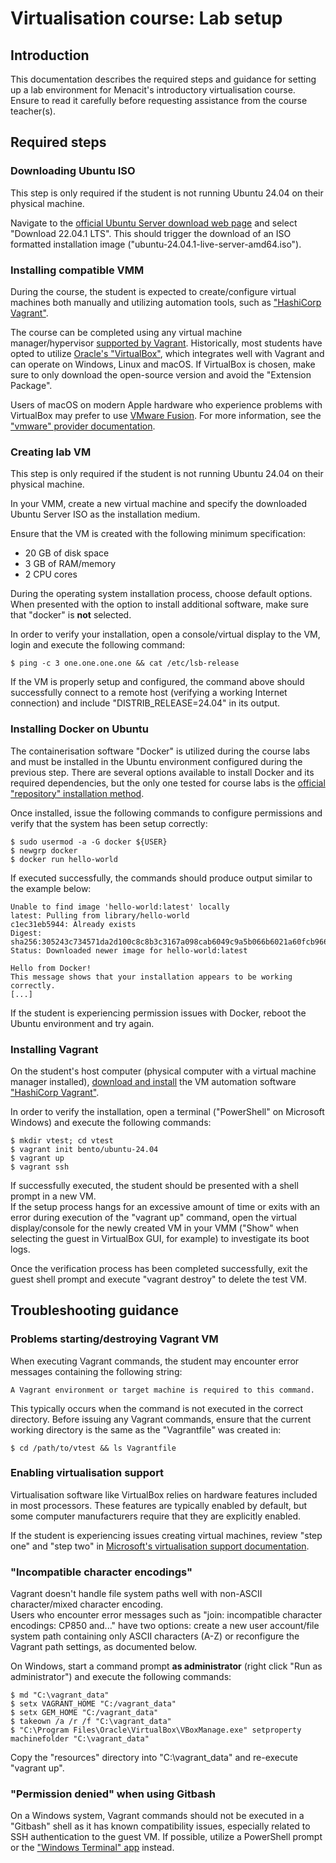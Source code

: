 <!--
SPDX-FileCopyrightText: © 2024 Menacit AB <foss@menacit.se>
SPDX-License-Identifier: CC-BY-SA-4.0
X-Context: Virtualisation course - Lab setup guidance
-->

# Virtualisation course: Lab setup

## Introduction
This documentation describes the required steps and guidance for setting up a lab environment for
Menacit's introductory virtualisation course. Ensure to read it carefully before requesting
assistance from the course teacher(s).


## Required steps

### Downloading Ubuntu ISO
This step is only required if the student is not running Ubuntu 24.04 on their physical machine.  
  
Navigate to the [official Ubuntu Server download web page](https://ubuntu.com/download/server)
and select "Download 22.04.1 LTS". This should trigger the download of an ISO formatted
installation image ("ubuntu-24.04.1-live-server-amd64.iso").


### Installing compatible VMM
During the course, the student is expected to create/configure virtual machines both manually and
utilizing automation tools, such as ["HashiCorp Vagrant"](https://www.vagrantup.com/).  
  
The course can be completed using any virtual machine manager/hypervisor
[supported by Vagrant](https://developer.hashicorp.com/vagrant/docs/providers). Historically, most
students have opted to utilize [Oracle's "VirtualBox"](https://www.virtualbox.org/wiki/Downloads),
which integrates well with Vagrant and can operate on Windows, Linux and macOS. If VirtualBox is
chosen, make sure to only download the open-source version and avoid the "Extension Package".

Users of macOS on modern Apple hardware who experience problems with VirtualBox may prefer to use
[VMware Fusion](https://www.vmware.com/products/fusion.html). For more information, see the
["vmware" provider documentation](https://developer.hashicorp.com/vagrant/docs/providers/vmware).


### Creating lab VM
This step is only required if the student is not running Ubuntu 24.04 on their physical machine.  
  
In your VMM, create a new virtual machine and specify the downloaded Ubuntu Server ISO as the
installation medium.

Ensure that the VM is created with the following minimum specification:
- 20 GB of disk space
- 3 GB of RAM/memory
- 2 CPU cores

During the operating system installation process, choose default options. When presented with the
option to install additional software, make sure that "docker" is **not** selected.

In order to verify your installation, open a console/virtual display to the VM, login and execute
the following command:

```
$ ping -c 3 one.one.one.one && cat /etc/lsb-release
```

If the VM is properly setup and configured, the command above should successfully connect to a
remote host (verifying a working Internet connection) and include "DISTRIB\_RELEASE=24.04" in its
output.


### Installing Docker on Ubuntu
The containerisation software "Docker" is utilized during the course labs and must be installed in
the Ubuntu environment configured during the previous step. There are several options available to
install Docker and its required dependencies, but the only one tested for course labs is the
[official "repository" installation method](https://docs.docker.com/engine/install/ubuntu/#install-using-the-repository).

Once installed, issue the following commands to configure permissions and verify that the system
has been setup correctly:

```
$ sudo usermod -a -G docker ${USER}
$ newgrp docker
$ docker run hello-world
```

If executed successfully, the commands should produce output similar to the example below:

```
Unable to find image 'hello-world:latest' locally
latest: Pulling from library/hello-world
c1ec31eb5944: Already exists 
Digest: sha256:305243c734571da2d100c8c8b3c3167a098cab6049c9a5b066b6021a60fcb966
Status: Downloaded newer image for hello-world:latest

Hello from Docker!
This message shows that your installation appears to be working correctly.
[...]
```

If the student is experiencing permission issues with Docker, reboot the Ubuntu environment and
try again.


### Installing Vagrant
On the student's host computer (physical computer with a virtual machine manager installed),
[download and install](https://developer.hashicorp.com/vagrant/docs/installation) the VM automation
software ["HashiCorp Vagrant"](https://www.vagrantup.com/).  

In order to verify the installation, open a terminal ("PowerShell" on Microsoft Windows) and
execute the following commands:

```
$ mkdir vtest; cd vtest
$ vagrant init bento/ubuntu-24.04
$ vagrant up
$ vagrant ssh
```

If successfully executed, the student should be presented with a shell prompt in a new VM.  
If the setup process hangs for an excessive amount of time or exits with an error during execution
of the "vagrant up" command, open the virtual display/console for the newly created VM in your VMM
("Show" when selecting the guest in VirtualBox GUI, for example) to investigate its boot logs.
  
Once the verification process has been completed successfully, exit the guest shell prompt and
execute "vagrant destroy" to delete the test VM.


## Troubleshooting guidance

### Problems starting/destroying Vagrant VM
When executing Vagrant commands, the student may encounter error messages containing the following
string:

```
A Vagrant environment or target machine is required to this command.
```

This typically occurs when the command is not executed in the correct
directory. Before issuing any Vagrant commands, ensure that the current working directory is the
same as the "Vagrantfile" was created in:

```
$ cd /path/to/vtest && ls Vagrantfile
```

### Enabling virtualisation support
Virtualisation software like VirtualBox relies on hardware features included in most processors.
These features are typically enabled by default, but some computer manufacturers require that they
are explicitly enabled.  
  
If the student is experiencing issues creating virtual machines, review "step one" and "step two"
in [Microsoft's virtualisation support documentation](https://support.microsoft.com/en-us/windows/enable-virtualization-on-windows-11-pcs-c5578302-6e43-4b4b-a449-8ced115f58e1).


### "Incompatible character encodings"
Vagrant doesn't handle file system paths well with non-ASCII character/mixed character encoding.  
Users who encounter error messages such as "join: incompatible character encodings: CP850 and..."
have two options: create a new user account/file system path containing only ASCII characters (A-Z)
or reconfigure the Vagrant path settings, as documented below.  
  
On Windows, start a command prompt **as administrator** (right click "Run as administrator") and
execute the following commands:

```
$ md "C:\vagrant_data"
$ setx VAGRANT_HOME "C:/vagrant_data"
$ setx GEM_HOME "C:/vagrant_data"
$ takeown /a /r /f "C:\vagrant_data"
$ "C:\Program Files\Oracle\VirtualBox\VBoxManage.exe" setproperty machinefolder "C:\vagrant_data"
```

Copy the "resources" directory into "C:\\vagrant\_data" and re-execute "vagrant up".


### "Permission denied" when using Gitbash
On a Windows system, Vagrant commands should not be executed in a "Gitbash" shell as it has known
compatibility issues, especially related to SSH authentication to the guest VM. If possible,
utilize a PowerShell prompt or the ["Windows Terminal" app](https://aka.ms/terminal) instead.
